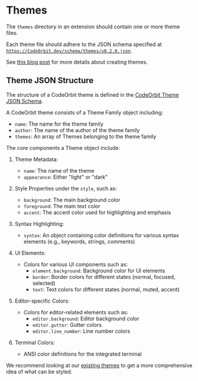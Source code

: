 # Themes

The `themes` directory in an extension should contain one or more theme files.

Each theme file should adhere to the JSON schema specified at [`https://CodeOrbit.dev/schema/themes/v0.2.0.json`](https://CodeOrbit.dev/schema/themes/v0.2.0.json).

See [this blog post](https://CodeOrbit.dev/blog/user-themes-now-in-preview) for more details about creating themes.

## Theme JSON Structure

The structure of a CodeOrbit theme is defined in the [CodeOrbit Theme JSON Schema](https://CodeOrbit.dev/schema/themes/v0.2.0.json).

A CodeOrbit theme consists of a Theme Family object including:

- `name`: The name for the theme family
- `author`: The name of the author of the theme family
- `themes`: An array of Themes belonging to the theme family

The core components a Theme object include:

1. Theme Metadata:

   - `name`: The name of the theme
   - `appearance`: Either "light" or "dark"

2. Style Properties under the `style`, such as:

   - `background`: The main background color
   - `foreground`: The main text color
   - `accent`: The accent color used for highlighting and emphasis

3. Syntax Highlighting:

   - `syntax`: An object containing color definitions for various syntax elements (e.g., keywords, strings, comments)

4. UI Elements:

   - Colors for various UI components such as:
     - `element.background`: Background color for UI elements
     - `border`: Border colors for different states (normal, focused, selected)
     - `text`: Text colors for different states (normal, muted, accent)

5. Editor-specific Colors:

   - Colors for editor-related elements such as:
     - `editor.background`: Editor background color
     - `editor.gutter`: Gutter colors
     - `editor.line_number`: Line number colors

6. Terminal Colors:
   - ANSI color definitions for the integrated terminal

We recommend looking at our [existing themes](https://github.com/codeorbit-industries/CodeOrbit/tree/main/assets/themes) to get a more comprehensive idea of what can be styled.
